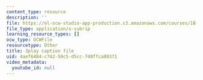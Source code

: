 ```yaml
---
content_type: resource
description: ''
file: https://ol-ocw-studio-app-production.s3.amazonaws.com/courses/18-06sc-linear-algebra-fall-2011/4aef6484c74250c5d5cc748ffca80371_0h43aV4aH7I.srt
file_type: application/x-subrip
learning_resource_types: []
ocw_type: OCWFile
resourcetype: Other
title: 3play caption file
uid: 4aef6484-c742-50c5-d5cc-748ffca80371
video_metadata:
  youtube_id: null
---
```

